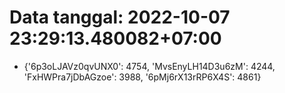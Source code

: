 # Data tanggal: 2022-10-07 23:29:13.480082+07:00

* {'6p3oLJAVz0qvUNX0': 4754, 'MvsEnyLH14D3u6zM': 4244, 'FxHWPra7jDbAGzoe': 3988, '6pMj6rX13rRP6X4S': 4861}
